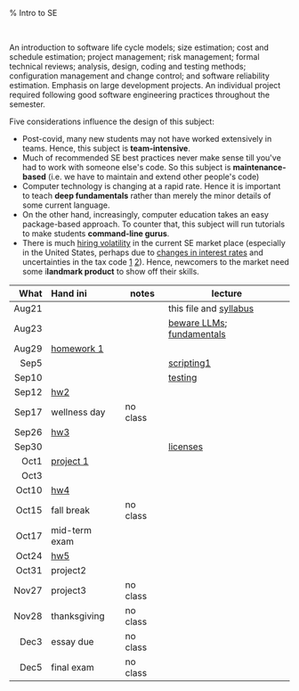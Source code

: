 % Intro to SE


<br clear=all>

An introduction to software life cycle models; size estimation;
cost and schedule estimation; project management; risk management;
formal technical reviews; analysis, design, coding and testing
methods; configuration management and change control; and software
reliability estimation. Emphasis on large development projects. An
individual project required following good software engineering
practices throughout the semester.

Five considerations influence the design  of this subject:

- Post-covid, many new students may not have worked extensively in teams. Hence, this subject is **team-intensive**.
- Much of recommended SE best practices never make sense till you've had to work with someone else's code. So this subject is **maintenance-based** (i.e. we have to maintain and extend other people's code)
- Computer technology is changing at a rapid rate. Hence it is important to teach **deep fundamentals** rather than merely the minor details of some current language.
-  On the other hand, increasingly, computer education  takes an easy package-based approach. To counter that, this subject will run tutorials to make students **command-line gurus**. 
- There is much [hiring volatility](https://layoffs.fyi/) in the current SE market place (especially in the United States, 
      perhaps due to [changes in interest rates](https://www.visualcapitalist.com/wp-content/uploads/2022/10/Citizens-Bank-Seizing-Capital-Opportunities-Impact-Graphic-May-5.jpeg)
      and uncertainties in the tax code [1](https://thehill.com/opinion/finance/4616385-the-bipartisan-tax-bill-contains-a-critical-fix-to-spur-american-innovation/)
      [2](https://www.claconnect.com/en/resources/blogs/manufacturing/senate-blocks-section-174-fix-leaving-taxpayers-dismayed-yet-again)). Hence, newcomers to the market
      need some i**landmark product** to show off their skills.

|What|Hand ini           |notes  | lecture|
|----:|:-----------------|------ |-------|
|Aug21|                  |       | this file and [syllabus](syllabus.html)    |
|Aug23|                  |       | [beware LLMs](https://discord.com/channels/1274829971772145784/1275150262251683871/1275996582571147344); [fundamentals](03code.html)    |
|Aug29|  [homework 1](hw1.html) |       |  |
|Sep5|               |         | [scripting1](https://github.com/lualure/src/tree/master/demo) |
|Sep10|               |         | [testing](tests.html) | 
|Sep12| [hw2](debug.html)              |         | | 
|Sep17| wellness day     |no class | |
|Sep26|  [hw3](vim.html)             |         | |
|Sep30|               |         | [licenses](license.html) |
|Oct1|   [project 1](project1.html)           |         | |
|Oct3|                  |         | |
|Oct10| [hw4](data.html)              |         | |
|Oct15| fall break       |no class | | 
|Oct17| mid-term exam    |         | |
|Oct24| [hw5](git.html)              |         | |
|Oct31| project2         |         | |
|Nov27| project3         |no class | |
|Nov28| thanksgiving     |no class | |
|Dec3| essay due         |no class | |
|Dec5|  final exam       |no class | |

